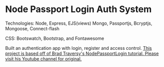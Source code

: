 # Node Passport Login Auth System

Technologies: Node, Express, EJS(views) Mongo, Passportjs, Bcryptjs, Mongoose, Connect-flash

CSS: Bootswatch, Bootstrap, and Fontawesome

Built an authentication app with login, register and access control.
[This project is based off of Brad Traversy's NodePassportLogin tutorial.
Please visit his Youtube channel for original.](https://youtu.be/6FOq4cUdH8k)
